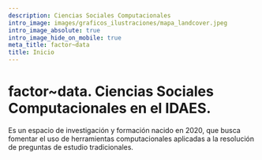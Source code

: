 ```yaml
---
description: Ciencias Sociales Computacionales
intro_image: images/graficos_ilustraciones/mapa_landcover.jpeg
intro_image_absolute: true
intro_image_hide_on_mobile: true
meta_title: factor~data
title: Inicio
---
```


# factor~data. Ciencias Sociales Computacionales en el IDAES.

Es un espacio de investigación y formación nacido en 2020, que busca fomentar el uso de herramientas computacionales aplicadas a la resolución de preguntas de estudio tradicionales. 